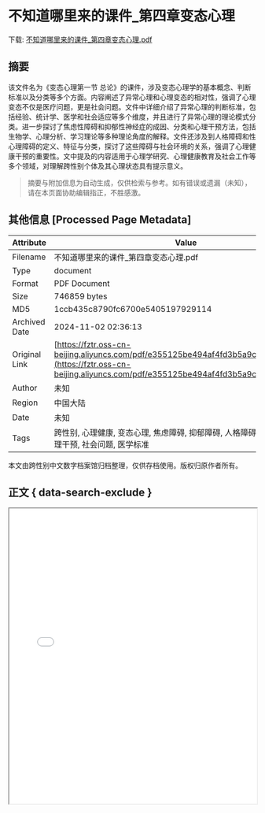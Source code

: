 # 不知道哪里来的课件_第四章变态心理

<!-- tcd_download_link -->
下载: <a href="../不知道哪里来的课件_第四章变态心理.pdf" download>不知道哪里来的课件_第四章变态心理.pdf</a>
<!-- tcd_download_link_end -->

## 摘要

<!-- tcd_abstract -->
该文件名为《变态心理第一节 总论》的课件，涉及变态心理学的基本概念、判断标准以及分类等多个方面。内容阐述了异常心理和心理变态的相对性，强调了心理变态不仅是医疗问题，更是社会问题。文件中详细介绍了异常心理的判断标准，包括经验、统计学、医学和社会适应等多个维度，并且进行了异常心理的理论模式分类。进一步探讨了焦虑性障碍和抑郁性神经症的成因、分类和心理干预方法，包括生物学、心理分析、学习理论等多种理论角度的解释。文件还涉及到人格障碍和性心理障碍的定义、特征与分类，探讨了这些障碍与社会环境的关系，强调了心理健康干预的重要性。文中提及的内容适用于心理学研究、心理健康教育及社会工作等多个领域，对理解跨性别个体及其心理状态具有提示意义。

<!-- tcd_abstract_end -->

> 摘要与附加信息为自动生成，仅供检索与参考。如有错误或遗漏（未知），请在本页面协助编辑指正，不胜感激。

## 其他信息 [Processed Page Metadata]

| Attribute       | Value                                  |
|-----------------|----------------------------------------|
| Filename        | 不知道哪里来的课件_第四章变态心理.pdf                             |
| Type            | document                                 |
| Format          | PDF Document                               |
| Size            | 746859 bytes                           |
| MD5             | 1ccb435c8790fc6700e5405197929114                                  |
| Archived Date   | 2024-11-02 02:36:13                             |
| Original Link   | [https://fztr.oss-cn-beijing.aliyuncs.com/pdf/e355125be494af4fd3b5a9c421ca29ea.pdf](https://fztr.oss-cn-beijing.aliyuncs.com/pdf/e355125be494af4fd3b5a9c421ca29ea.pdf)                         |
| Author          | 未知                               |
| Region          | 中国大陆                               |
| Date            | 未知                                 |
| Tags            | 跨性别, 心理健康, 变态心理, 焦虑障碍, 抑郁障碍, 人格障碍, 性心理障碍, 心理干预, 社会问题, 医学标准                                 |

本文由跨性别中文数字档案馆归档整理，仅供存档使用。版权归原作者所有。


## 正文 { data-search-exclude }

<!-- tcd_main_text -->
<iframe src="../不知道哪里来的课件_第四章变态心理.pdf" width="100%" height="600px">
    <p>无法显示PDF，请下载查看。</p>
</iframe>
<!-- tcd_main_text_end -->

